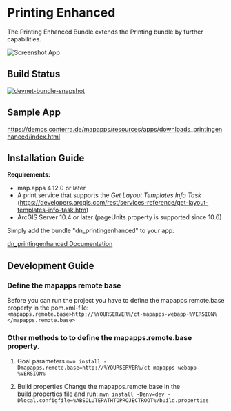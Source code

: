 # Printing Enhanced

The Printing Enhanced Bundle extends the Printing bundle by further capabilities.

![Screenshot App](https://github.com/conterra/mapapps-printing-enhanced/blob/master/screenshot.JPG)

## Build Status
[![devnet-bundle-snapshot](https://github.com/conterra/mapapps-printing-enhanced/actions/workflows/devnet-bundle-snapshot.yml/badge.svg)](https://github.com/conterra/mapapps-printing-enhanced/actions/workflows/devnet-bundle-snapshot.yml)

## Sample App
https://demos.conterra.de/mapapps/resources/apps/downloads_printingenhanced/index.html

## Installation Guide
**Requirements:**
- map.apps 4.12.0 or later
- A print service that supports the _Get Layout Templates Info Task_ (https://developers.arcgis.com/rest/services-reference/get-layout-templates-info-task.htm)
- ArcGIS Server 10.4 or later (pageUnits property is supported since 10.6)

Simply add the bundle "dn_printingenhanced" to your app.

[dn_printingenhanced Documentation](https://github.com/conterra/mapapps-printing-enhanced/tree/master/src/main/js/bundles/dn_printingenhanced)

## Development Guide
### Define the mapapps remote base
Before you can run the project you have to define the mapapps.remote.base property in the pom.xml-file:
`<mapapps.remote.base>http://%YOURSERVER%/ct-mapapps-webapp-%VERSION%</mapapps.remote.base>`

### Other methods to to define the mapapps.remote.base property.
1. Goal parameters
`mvn install -Dmapapps.remote.base=http://%YOURSERVER%/ct-mapapps-webapp-%VERSION%`

2. Build properties
Change the mapapps.remote.base in the build.properties file and run:
`mvn install -Denv=dev -Dlocal.configfile=%ABSOLUTEPATHTOPROJECTROOT%/build.properties`
